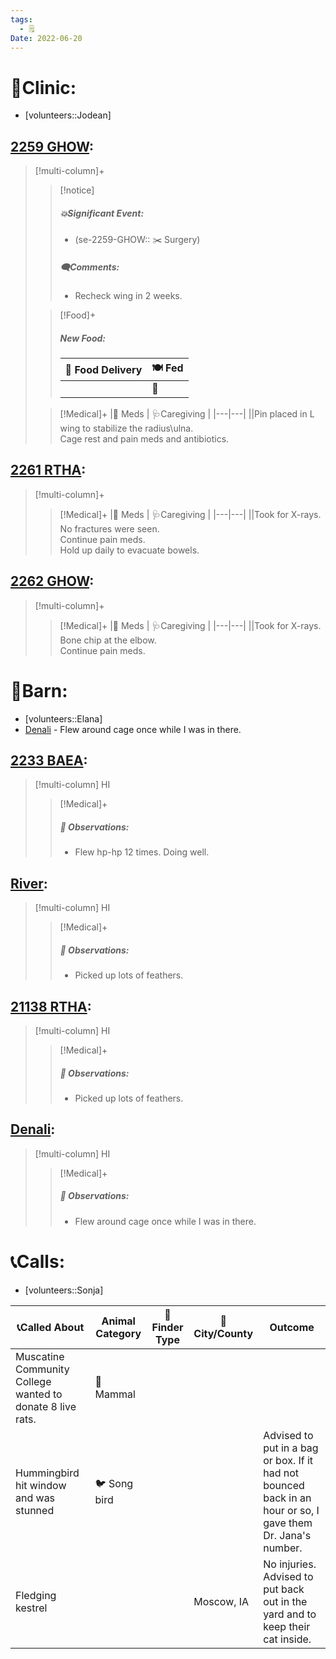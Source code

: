 ```yaml
---
tags:
  - 🗒️
Date: 2022-06-20
---
```


# 🏥Clinic:
- [volunteers::Jodean]

## [2259 GHOW](../RARE%20Birds/2259%20GHOW.md):
> [!multi-column]+
>
>> [!notice]
>> ##### 💥Significant Event:
>> - (se-2259-GHOW:: ✂️ Surgery)
>>
>> ##### 🗨️Comments:
>> - Recheck wing in 2 weeks.
>
>> [!Food]+
>> ##### New Food:
>> |🚚 Food Delivery| 🍽️ Fed|
>> |---|---|
>>||🐀
>
>> [!Medical]+
>> |💊 Meds | 🩺Caregiving |
>> |---|---|
>> ||Pin placed in L wing to stabilize the radius\ulna. <br> Cage rest and pain meds and antibiotics. 
>>

## [2261 RTHA](../RARE%20Birds/2261%20RTHA.md):
> [!multi-column]+
>
>> [!Medical]+
>> |💊 Meds | 🩺Caregiving |
>> |---|---|
>> ||Took for X-rays. <br>No fractures were seen. <br> Continue pain meds. <br> Hold up daily to evacuate bowels.
>>

## [2262 GHOW](../RARE%20Birds/2262%20GHOW.md):
> [!multi-column]+
>
>> [!Medical]+
>> |💊 Meds | 🩺Caregiving |
>> |---|---|
>> ||Took for X-rays. <br>Bone chip at the elbow. <br> Continue pain meds.
>>

# 🏡Barn:
- [volunteers::Elana]
- [Denali](../RARE%20Birds/Ed%20Birds/Denali.md) - Flew around cage once while I was in there.

## [2233 BAEA](../RARE%20Birds/2233%20BAEA.md):
> [!multi-column] HI
>
>> [!Medical]+
>> ##### 🔭 Observations:
>> - Flew hp-hp 12 times. Doing well.

## [River](../RARE%20Birds/Ed%20Birds/River.md):
> [!multi-column] HI
>
>> [!Medical]+
>> ##### 🔭 Observations:
>> - Picked up lots of feathers.

## [21138 RTHA](../RARE%20Birds/21138%20RTHA.md):
> [!multi-column] HI
>
>> [!Medical]+
>> ##### 🔭 Observations:
>> - Picked up lots of feathers.

## [Denali](../RARE%20Birds/Ed%20Birds/Denali.md):
> [!multi-column] HI
>
>> [!Medical]+
>> ##### 🔭 Observations:
>> - Flew around cage once while I was in there.

# 📞Calls:
- [volunteers::Sonja]

| 📞Called About                                            | Animal Category | 🔎Finder Type | 🌆City/County | Outcome                                                                                                     |
| --------------------------------------------------------- | --------------- | ------------- | ------------- | ----------------------------------------------------------------------------------------------------------- |
| Muscatine Community College wanted to donate 8 live rats. | 🐀 Mammal       |               |               |                                                                                                             |
| Hummingbird hit window and was stunned                    | 🐦 Song bird    |               |               | Advised to put in a bag or box. If it had not bounced back in an hour or so, I gave them Dr. Jana's number. |
| Fledging kestrel                                          |                 |               | Moscow, IA    | No injuries. Advised to put back out in the yard and to keep their cat inside.                              |

